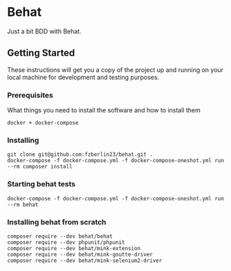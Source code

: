 # Behat

Just a bit BDD with Behat.

## Getting Started

These instructions will get you a copy of the project up and running on your local machine for development and testing purposes.

### Prerequisites

What things you need to install the software and how to install them

```
docker + docker-compose
```

### Installing

```
git clone git@github.com:fzberlin23/behat.git .
docker-compose -f docker-compose.yml -f docker-compose-oneshot.yml run --rm composer install
```

### Starting behat tests

```
docker-compose -f docker-compose.yml -f docker-compose-oneshot.yml run --rm behat
```

### Installing behat from scratch

```
composer require --dev behat/behat
composer require --dev phpunit/phpunit
composer require --dev behat/mink-extension
composer require --dev behat/mink-goutte-driver
composer require --dev behat/mink-selenium2-driver
```
